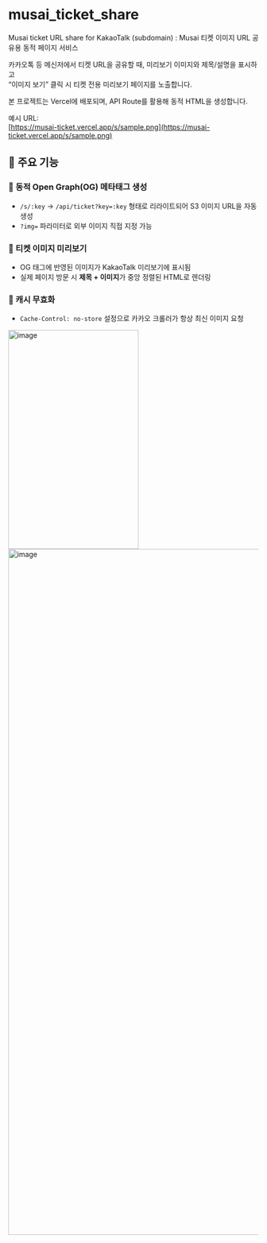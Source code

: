 # musai_ticket_share
Musai ticket URL share for KakaoTalk (subdomain) : Musai 티켓 이미지 URL 공유용 동적 페이지 서비스

카카오톡 등 메신저에서 티켓 URL을 공유할 때, 미리보기 이미지와 제목/설명을 표시하고  
“이미지 보기” 클릭 시 티켓 전용 미리보기 페이지를 노출합니다.

본 프로젝트는 Vercel에 배포되며, API Route를 활용해 동적 HTML을 생성합니다.  

예시 URL:  
[https://musai-ticket.vercel.app/s/sample.png](https://musai-ticket.vercel.app/s/sample.png)



## 📌 주요 기능

### 🔹 동적 Open Graph(OG) 메타태그 생성
- `/s/:key` → `/api/ticket?key=:key` 형태로 리라이트되어 S3 이미지 URL을 자동 생성
- `?img=` 파라미터로 외부 이미지 직접 지정 가능

### 🔹 티켓 이미지 미리보기
- OG 태그에 반영된 이미지가 KakaoTalk 미리보기에 표시됨
- 실제 페이지 방문 시 **제목 + 이미지**가 중앙 정렬된 HTML로 렌더링

### 🔹 캐시 무효화
- `Cache-Control: no-store` 설정으로 카카오 크롤러가 항상 최신 이미지 요청

<img width="262" height="441" alt="image" src="https://github.com/user-attachments/assets/963cc6fb-0889-49ba-ac12-72cde85ad3bc" />
<img width="680" height="1381" alt="image" src="https://github.com/user-attachments/assets/72907875-78dd-406d-83c3-a8d2096454c7" />

